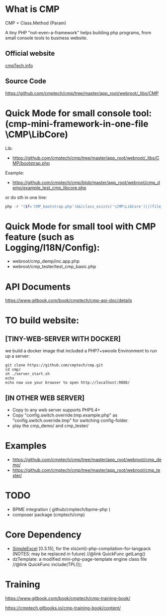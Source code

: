 # What is CMP

CMP = Class.Method (Param)

A tiny PHP "not-even-a-framework" helps building php programs, from small console tools to business website. 

## Official website

<a href="http://cmptech.info/" target=_blank>cmpTech.info</a>

## Source Code

https://github.com/cmptech/cmp/tree/master/app_root/webroot/_libs/CMP

# Quick Mode for small console tool: (cmp-mini-framework-in-one-file \CMP\LibCore)

Lib:

* https://github.com/cmptech/cmp/tree/master/app_root/webroot/_libs/CMP/bootstrap.php

Example:

* https://github.com/cmptech/cmp/blob/master/app_root/webroot/cmp_demo/example_test_cmp_libcore.php

or do sth in one line:

```php
php -r "($f='CMP_bootstrap.php')&&(class_exists('\CMP\LibCore')||(file_exists($f)||copy('https://github.com/cmptech/cmp/raw/master/app_root/webroot/_libs/CMP/CMP_bootstrap.php',$f))&&require_once($f));\CMP\LibCore::println( $_SERVER );"
```

# Quick Mode for small tool with CMP feature (such as Logging/I18N/Config):

* webroot/cmp_demp/inc.app.php
* webroot/cmp_tester/test_cmp_basic.php

# API Documents

https://www.gitbook.com/book/cmptech/cmp-api-doc/details

# TO build website:

## [TINY-WEB-SERVER WITH DOCKER]

we build a docker image that included a PHP7+swoole Environment to run up a server:

```shell
git clone https://github.com/cmptech/cmp.git
cd cmp/
sh ./server_start.sh
echo 
echo now use your browser to open http://localhost:9888/
```

## [IN OTHER WEB SERVER]

* Copy to any web server supports PHP5.4+
* Copy "config.switch.override.tmp.example.php" as "config.switch.override.tmp" for switching config-folder.
* play the cmp_demo/  and cmp_tester/

# Examples

* https://github.com/cmptech/cmp/tree/master/app_root/webroot/cmp_demo/
* https://github.com/cmptech/cmp/tree/master/app_root/webroot/cmp_tester/

# TODO

* BPME integration ( github/cmptech/bpme-php )
* composer package (cmptech/cmp)

# Core Dependency

* <a href="http://github.com/faisalman/simple-excel-php" target=_blank>SimpleExcel</a> [0.3.15], for the xls(xml)-php-compilation-for-langpack (NOTES: may be replaced in future)   //@link QuickFunc getLang()
* dzTemplate: a modified mini-php-page-template engine class file  //@link QuickFunc include(TPL());

# Training

https://www.gitbook.com/book/cmptech/cmp-training-book/

https://cmptech.gitbooks.io/cmp-training-book/content/


